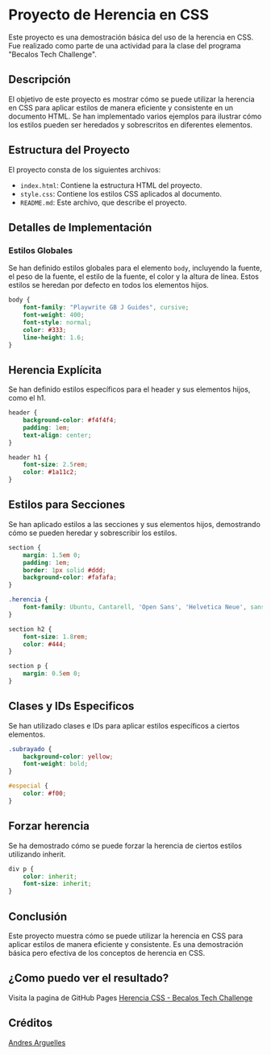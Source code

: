# Proyecto de Herencia en CSS

Este proyecto es una demostración básica del uso de la herencia en CSS. Fue realizado como parte de una actividad para la clase del programa "Becalos Tech Challenge".

## Descripción

El objetivo de este proyecto es mostrar cómo se puede utilizar la herencia en CSS para aplicar estilos de manera eficiente y consistente en un documento HTML. Se han implementado varios ejemplos para ilustrar cómo los estilos pueden ser heredados y sobrescritos en diferentes elementos.

## Estructura del Proyecto

El proyecto consta de los siguientes archivos:

- `index.html`: Contiene la estructura HTML del proyecto.
- `style.css`: Contiene los estilos CSS aplicados al documento.
- `README.md`: Este archivo, que describe el proyecto.

## Detalles de Implementación

### Estilos Globales

Se han definido estilos globales para el elemento `body`, incluyendo la fuente, el peso de la fuente, el estilo de la fuente, el color y la altura de línea. Estos estilos se heredan por defecto en todos los elementos hijos.

```css
body {
    font-family: "Playwrite GB J Guides", cursive;
    font-weight: 400;
    font-style: normal;
    color: #333;
    line-height: 1.6;
}
```
## Herencia Explícita
Se han definido estilos específicos para el header y sus elementos hijos, como el h1.

```css
header {
    background-color: #f4f4f4;
    padding: 1em;
    text-align: center;
}

header h1 {
    font-size: 2.5rem;
    color: #1a11c2;
}
```
## Estilos para Secciones
Se han aplicado estilos a las secciones y sus elementos hijos, demostrando cómo se pueden heredar y sobrescribir los estilos.

```css
section {
    margin: 1.5em 0;
    padding: 1em;
    border: 1px solid #ddd;
    background-color: #fafafa;
}

.herencia {
    font-family: Ubuntu, Cantarell, 'Open Sans', 'Helvetica Neue', sans-serif;
}

section h2 {
    font-size: 1.8rem;
    color: #444;
}

section p {
    margin: 0.5em 0;
}
```
## Clases y IDs Especificos
Se han utilizado clases e IDs para aplicar estilos específicos a ciertos elementos.

```css
.subrayado {
    background-color: yellow;
    font-weight: bold;
}

#especial {
    color: #f00;
}
```
## Forzar herencia
Se ha demostrado cómo se puede forzar la herencia de ciertos estilos utilizando inherit.

```css
div p {
    color: inherit;
    font-size: inherit;
}
```
## Conclusión
Este proyecto muestra cómo se puede utilizar la herencia en CSS para aplicar estilos de manera eficiente y consistente. Es una demostración básica pero efectiva de los conceptos de herencia en CSS.

## ¿Como puedo ver el resultado?
Visita la pagina de GitHub Pages
[Herencia CSS - Becalos Tech Challenge](https://andresarguelles.github.io/herencia-css/)

## Créditos
[Andres Arguelles](https://github.com/andresarguelles)